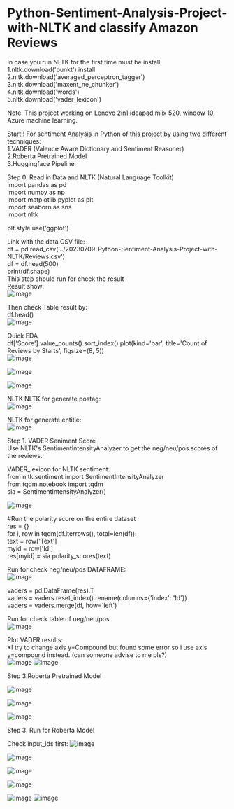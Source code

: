 # Python-Sentiment-Analysis-Project-with-NLTK and classify Amazon Reviews

In case you run NLTK for the first time must be install:<br>
  1.nltk.download('punkt') install<br>
  2.nltk.download('averaged_perceptron_tagger')<br>
  3.nltk.download('maxent_ne_chunker')<br>
  4.nltk.download('words')<br>
  5.nltk.download('vader_lexicon')<br>

Note: This project working on Lenovo 2in1 ideapad miix 520, window 10, Azure machine learning. <br>

Start!!
For sentiment Analysis in Python of this project by using two different techniques:<br>
1.VADER (Valence Aware Dictionary and Sentiment Reasoner)<br>
2.Roberta Pretrained Model<br>
3.Huggingface Pipeline<br>

Step 0. Read in Data and NLTK (Natural Language Toolkit)<br>
import pandas as pd<br>
import numpy as np<br>
import matplotlib.pyplot as plt<br>
import seaborn as sns<br>
import nltk<br>

plt.style.use('ggplot')<br>

Link with the data CSV file:<br>
df = pd.read_csv('../20230709-Python-Sentiment-Analysis-Project-with-NLTK/Reviews.csv')<br>
df = df.head(500)<br>
print(df.shape)<br>
This step should run for check the result<br>
Result show:<br>
![image](https://github.com/Kanangnut/Python-Sentiment-Analysis-Project-with-NLTK/assets/130201193/d5db9774-3ee2-44d3-833d-7b5fcda13345)

Then check Table result by:<br>
df.head()<br>
![image](https://github.com/Kanangnut/Python-Sentiment-Analysis-Project-with-NLTK/assets/130201193/729a3695-1be5-44cd-bc59-569a6b8f8378)

Quick EDA <br>
df['Score'].value_counts().sort_index().plot(kind='bar', title='Count of Reviews by Starts', figsize=(8, 5))<br>
![image](https://github.com/Kanangnut/Python-Sentiment-Analysis-Project-with-NLTK/assets/130201193/b2785148-b983-4146-896e-4da5d78ee3f2)

![image](https://github.com/Kanangnut/Python-Sentiment-Analysis-Project-with-NLTK/assets/130201193/180794db-8757-47b4-8697-c2c7e70c11e6)

![image](https://github.com/Kanangnut/Python-Sentiment-Analysis-Project-with-NLTK/assets/130201193/f4340184-af8a-4e9b-b697-36e7af9caa5a)


NLTK NLTK for generate postag:<br>
![image](https://github.com/Kanangnut/Python-Sentiment-Analysis-Project-with-NLTK/assets/130201193/e5423197-79c0-427a-a5a7-c4c90c5b9454)


NLTK for generate entitle:<br>
![image](https://github.com/Kanangnut/Python-Sentiment-Analysis-Project-with-NLTK/assets/130201193/0b0d5f05-1467-4e4c-8376-f6893666e8a3)


Step 1. VADER Seniment Score<br>
Use NLTK's SentimentIntensityAnalyzer to get the neg/neu/pos scores of the reviews.<br>

VADER_lexicon for NLTK sentiment: <br>
from nltk.sentiment import SentimentIntensityAnalyzer<br>
from tqdm.notebook import tqdm<br>
sia = SentimentIntensityAnalyzer()<br>

![image](https://github.com/Kanangnut/Python-Sentiment-Analysis-Project-with-NLTK/assets/130201193/9fd105e1-828d-41da-803b-de15107d76a8)

#Run the polarity score on the entire dataset<br>
res = {}<br>
for i, row in tqdm(df.iterrows(), total=len(df)):<br>
    text = row['Text']<br>
    myid = row['Id']<br>
    res[myid] = sia.polarity_scores(text)<br>

Run for check neg/neu/pos DATAFRAME:<br>
![image](https://github.com/Kanangnut/Python-Sentiment-Analysis-Project-with-NLTK/assets/130201193/7446a9ad-1063-4e85-b037-59ca41a71c0f)

vaders = pd.DataFrame(res).T<br>
vaders = vaders.reset_index().rename(columns={'index': 'Id'})<br>
vaders = vaders.merge(df, how='left')<br>

Run for check table of neg/neu/pos <br>
![image](https://github.com/Kanangnut/Python-Sentiment-Analysis-Project-with-NLTK/assets/130201193/cff342e3-3fbe-47a4-ab0b-e8e75152cf13)

Plot VADER results:<br>
*I try to change axis y=Compound but found some error so i use axis y=compound instead. (can someone advise to me pls?)<br>
![image](https://github.com/Kanangnut/Python-Sentiment-Analysis-Project-with-NLTK/assets/130201193/f4aea661-b6dc-46bb-b4b9-711c74bb8e46)
![image](https://github.com/Kanangnut/Python-Sentiment-Analysis-Project-with-NLTK/assets/130201193/b2c88862-47e3-4775-a1b3-49bdf3a8d5fe)

Step 3.Roberta Pretrained Model

![image](https://github.com/Kanangnut/Python-Sentiment-Analysis-Project-with-NLTK/assets/130201193/30ea7628-2c0f-4692-994f-116876dc79e1)

![image](https://github.com/Kanangnut/Python-Sentiment-Analysis-Project-with-NLTK/assets/130201193/1e86e288-6620-4c7f-b9a9-82d7d74bea00)

![image](https://github.com/Kanangnut/Python-Sentiment-Analysis-Project-with-NLTK/assets/130201193/e4fc52a6-f59c-4060-a37e-c8b3f7b6641e)

Step 3. Run for Roberta Model

Check input_ids first:
![image](https://github.com/Kanangnut/Python-Sentiment-Analysis-Project-with-NLTK/assets/130201193/1e0ad98e-3891-48c4-a241-cea709ef530b)

![image](https://github.com/Kanangnut/Python-Sentiment-Analysis-Project-with-NLTK/assets/130201193/c1c47c74-6ace-4735-afa5-05ce53c09bc0)

![image](https://github.com/Kanangnut/Python-Sentiment-Analysis-Project-with-NLTK/assets/130201193/a7d8a949-9a44-47f5-942d-e4cda89cd8c4)

![image](https://github.com/Kanangnut/Python-Sentiment-Analysis-Project-with-NLTK/assets/130201193/ac75466c-8913-474d-9a8c-6a20d280c88f)

![image](https://github.com/Kanangnut/Python-Sentiment-Analysis-Project-with-NLTK/assets/130201193/da11437c-b9f2-4781-a270-46197eb28d0e)
![image](https://github.com/Kanangnut/Python-Sentiment-Analysis-Project-with-NLTK/assets/130201193/5492f016-bd82-4682-a293-660e50799d59)






























































 

































